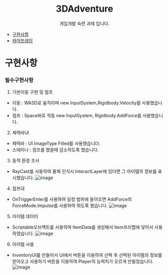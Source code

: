 <div align="center"><h1>3DAdventure</h1>
게임개발 숙련 과제 입니다. 
</div>

- [구현사항](#구현사항)
- [와어프레임](#와이어프레임)

# 구현사항
### 필수구현사항
1. 기본이동 구현 및 점프
- 이동 : WASD로 움직이며 new InputSystem,Rigidbody.Velocity를 사용했습니다.
- 점프 : Space바로 작동 new InputSystem, Rigidbody.AddForce를 사용했습니다.
2. 체력바UI
- 체력바 : UI ImageType Filled를 사용했습니다.
- 스테미나 : 점프를 했을때 감소하도록 했습니다.
3. 동적 환경 조사
- RayCast를 사용하여 물체 인식시 InteractLayer에 있다면 그 아이템의 정보를 표시했습니다.
 ![image](https://github.com/ChungRaeGyu/3DAdventure/assets/125470068/5407719c-279a-446f-a292-2c912b9325a4)
4. 점프대
- OnTriggerEnter를 사용하여 일정 범위에 들어오면 AddForce의 ForceMode.Impulse를 사용하여 뛰도록 했습니다.
![image](https://github.com/ChungRaeGyu/3DAdventure/assets/125470068/65e0820a-186d-4302-9800-ff051144052d)

5. 아이템 데이터
- Scriptable오브젝트를 사용하여 ItemData를 생성해서 Item프리팹에 넣어서 사용하였습니다.
![image](https://github.com/ChungRaeGyu/3DAdventure/assets/125470068/8f6a41db-14bd-4a69-a864-d0a2fe2d62b3)

6. 아이템 사용
- InventoryUI를 만들어서 UI에서 버튼을 이용하여 선택 후 선택된 아이템의 정보를 받아오고 사용하기 버튼을 이용하여 Player의 능력치가 오르게 만들었습니다.
  ![image](https://github.com/ChungRaeGyu/3DAdventure/assets/125470068/5ebf6fd1-735b-4f3f-a1e0-07be3f711553)



  
